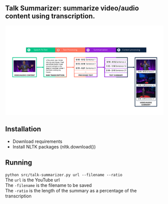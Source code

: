 ## Talk Summarizer: summarize video/audio content using transcription.

<img src="./figures/graph.svg">

## Installation
- Download requirements
- Install NLTK packages (nltk.download())
  
## Running
 ```python src/talk-summarizer.py url --filename --ratio```
  <br>The ```url``` is the YouTube url
  <br>The ```-filename``` is the filename to be saved
  <br>The ```-ratio``` is the length of the summary as a percentage of the transcription
